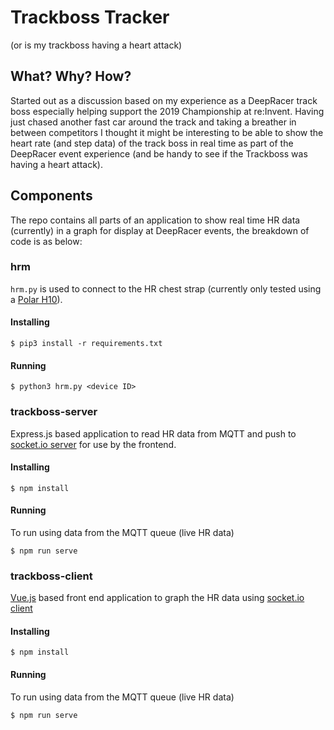 # Trackboss Tracker

(or is my trackboss having a heart attack)

## What? Why? How?

Started out as a discussion based on my experience as a DeepRacer track boss especially helping support the 2019 Championship at re:Invent.  Having just chased another fast car around the track and taking a breather in between competitors I thought it might be interesting to be able to show the heart rate (and step data) of the track boss in real time as part of the DeepRacer event experience (and be handy to see if the Trackboss was having a heart attack).

## Components

The repo contains all parts of an application to show real time HR data (currently) in a graph for display at DeepRacer events, the breakdown of code is as below:

### hrm

`hrm.py` is used to connect to the HR chest strap (currently only tested using a [Polar H10](https://www.amazon.co.uk/gp/product/B07PM54P4N/ref=ppx_yo_dt_b_asin_title_o07_s00?ie=UTF8&psc=1)).

#### Installing

    $ pip3 install -r requirements.txt

#### Running

    $ python3 hrm.py <device ID>

### trackboss-server

Express.js based application to read HR data from MQTT and push to [socket.io server](https://socket.io/docs/server-api/) for use by the frontend.

#### Installing

    $ npm install

#### Running

To run using data from the MQTT queue (live HR data)

    $ npm run serve

### trackboss-client

[Vue.js](https://vuejs.org/) based front end application to graph the HR data using [socket.io client](https://socket.io/docs/client-api/)

#### Installing

    $ npm install

#### Running

To run using data from the MQTT queue (live HR data)

    $ npm run serve
